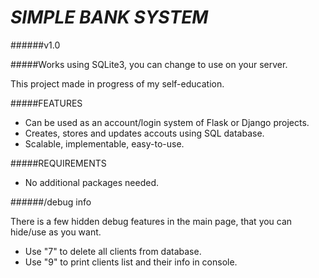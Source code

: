 # _SIMPLE BANK SYSTEM_

######v1.0

#####Works using SQLite3, you can change to use on your server.

This project made in progress of my self-education.

 
#####FEATURES

- Can be used as an account/login system of Flask or Django projects.
- Creates, stores and updates accouts using SQL database.
- Scalable, implementable, easy-to-use.


#####REQUIREMENTS
- No additional packages needed.


######/debug info

There is a few hidden debug features in the main page, that you can hide/use as you want.

- Use "7" to delete all clients from database.
- Use "9" to print clients list and their info in console.